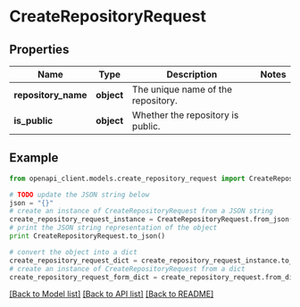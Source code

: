 # CreateRepositoryRequest


## Properties
Name | Type | Description | Notes
------------ | ------------- | ------------- | -------------
**repository_name** | **object** | The unique name of the repository. | 
**is_public** | **object** | Whether the repository is public. | 

## Example

```python
from openapi_client.models.create_repository_request import CreateRepositoryRequest

# TODO update the JSON string below
json = "{}"
# create an instance of CreateRepositoryRequest from a JSON string
create_repository_request_instance = CreateRepositoryRequest.from_json(json)
# print the JSON string representation of the object
print CreateRepositoryRequest.to_json()

# convert the object into a dict
create_repository_request_dict = create_repository_request_instance.to_dict()
# create an instance of CreateRepositoryRequest from a dict
create_repository_request_form_dict = create_repository_request.from_dict(create_repository_request_dict)
```
[[Back to Model list]](../README.md#documentation-for-models) [[Back to API list]](../README.md#documentation-for-api-endpoints) [[Back to README]](../README.md)


